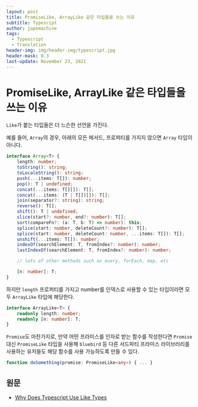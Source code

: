 ```yaml
---
layout: post
title: PromiseLike, ArrayLike 같은 타입들을 쓰는 이유
subtitle: Typescipt
author: jopemachine
tags:
  - Typescript
  - Translation
header-img: img/header-img/typescript.jpg
header-mask: 0.3
last-update: November 23, 2021
---
```


# PromiseLike, ArrayLike 같은 타입들을 쓰는 이유

`Like`가 붙는 타입들은 더 느슨한 선언을 가진다.

예를 들어, `Array`의 경우, 아래의 모든 메서드, 프로퍼티를 가지지 않으면 `Array` 타입이 아니다.

```ts
interface Array<T> {
    length: number;
    toString(): string;
    toLocaleString(): string;
    push(...items: T[]): number;
    pop(): T | undefined;
    concat(...items: T[][]): T[];
    concat(...items: (T | T[])[]): T[];
    join(separator?: string): string;
    reverse(): T[];
    shift(): T | undefined;
    slice(start?: number, end?: number): T[];
    sort(compareFn?: (a: T, b: T) => number): this;
    splice(start: number, deleteCount?: number): T[];
    splice(start: number, deleteCount: number, ...items: T[]): T[];
    unshift(...items: T[]): number;
    indexOf(searchElement: T, fromIndex?: number): number;
    lastIndexOf(searchElement: T, fromIndex?: number): number;

    // lots of other methods such as every, forEach, map, etc

    [n: number]: T;
}
```

하지만 `length` 프로퍼티를 가지고 number를 인덱스로 사용할 수 있는 타입이라면 모두 `ArrayLike` 타입에 해당한다.

```ts
interface ArrayLike<T> {
    readonly length: number;
    readonly [n: number]: T;
}
```

`Promise`도 마찬가지로, 만약 어떤 프라미스를 인자로 받는 함수를 작성한다면 `Promise` 대신 `PromiseLike` 타입을 사용해 `bluebird` 등 다른 서드파티 프라미스 라이브러리를 사용하는 유저들도 해당 함수를 사용 가능하도록 만들 수 있다.

```ts
function doSomething(promise: PromiseLike<any>) { ... }
```

## 원문

- [Why Does Typescript Use Like Types](https://stackoverflow.com/questions/43712705/why-does-typescript-use-like-types)

